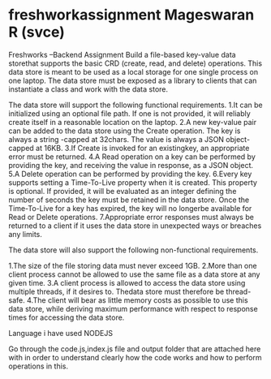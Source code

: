 # freshworkassignment Mageswaran R (svce)

Freshworks –Backend Assignment
Build a file-based key-value data storethat supports the basic CRD (create, read, and delete) operations. This data store is meant to be used as a local storage for one single process on one laptop. The data store must be exposed as a library to clients that can instantiate a class and work with the data store.

The data store will support the following functional requirements.
1.It can be initialized using an optional file path. If one is not provided, it will reliably create itself in a reasonable location on the laptop.
2.A new key-value pair can be added to the data store using the Create operation. The key is always a string -capped at 32chars. The value is always a JSON object-capped at 16KB.
3.If Create is invoked for an existingkey, an appropriate error must be returned.
4.A Read operation on a key can be performed by providing the key, and receiving the value in response, as a JSON object.
5.A Delete operation can be performed by providing the key.
6.Every key supports setting a Time-To-Live property when it is created. This property is optional. If provided, it will be evaluated as an integer defining the number of seconds the key must be retained in the data store. Once the Time-To-Live for a key has expired, the key will no longerbe available for Read or Delete operations.
7.Appropriate error responses must always be returned to a client if it uses the data store in unexpected ways or breaches any limits.

The data store will also support the following non-functional requirements.

1.The size of the file storing data must never exceed 1GB.
2.More than one client process cannot be allowed to use the same file as a data store at any given time.
3.A client process is allowed to access the data store using multiple threads, if it desires to. Thedata store must therefore be thread-safe.
4.The client will bear as little memory costs as possible to use this data store, while deriving maximum performance with respect to response times for accessing the data store.

Language i have used NODEJS

Go through the code.js,index.js file and output folder that are attached here with in order to understand clearly how 
the code works and how to perform operations in this.
